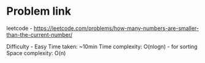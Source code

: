 # Problem link
leetcode - https://leetcode.com/problems/how-many-numbers-are-smaller-than-the-current-number/

Difficulty - Easy
Time taken: ~10min
Time complexity: O(nlogn) - for sorting
Space complexity: O(n)
